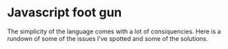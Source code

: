 # Javascript foot gun

The simplicity of the language comes with a lot of consiquencies.
Here is a rundown of some of the issues I've spotted and some of the solutions.